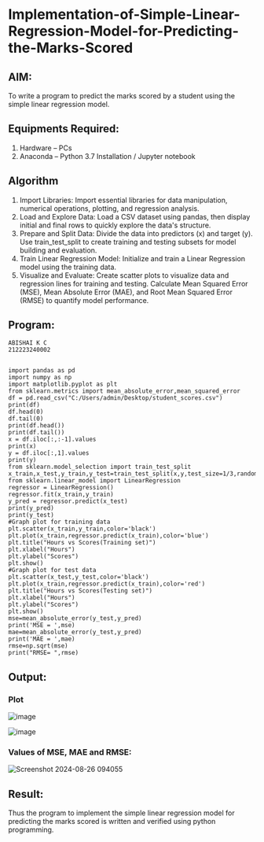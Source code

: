 # Implementation-of-Simple-Linear-Regression-Model-for-Predicting-the-Marks-Scored

## AIM:
To write a program to predict the marks scored by a student using the simple linear regression model.

## Equipments Required:
1. Hardware – PCs
2. Anaconda – Python 3.7 Installation / Jupyter notebook

## Algorithm
1. Import Libraries: Import essential libraries for data manipulation, numerical operations, plotting, and regression analysis.
2. Load and Explore Data: Load a CSV dataset using pandas, then display initial and final rows to quickly explore the data's structure.
3. Prepare and Split Data: Divide the data into predictors (x) and target (y). Use train_test_split to create training and testing subsets for model building and evaluation.
4. Train Linear Regression Model: Initialize and train a Linear Regression model using the training data.
5. Visualize and Evaluate: Create scatter plots to visualize data and regression lines for training and testing. Calculate Mean Squared Error (MSE), Mean Absolute Error (MAE), and Root Mean Squared Error (RMSE) to quantify model performance.

## Program:
```
ABISHAI K C
212223240002


import pandas as pd
import numpy as np
import matplotlib.pyplot as plt
from sklearn.metrics import mean_absolute_error,mean_squared_error
df = pd.read_csv("C:/Users/admin/Desktop/student_scores.csv")
print(df)
df.head(0)
df.tail(0)
print(df.head())
print(df.tail())
x = df.iloc[:,:-1].values
print(x)
y = df.iloc[:,1].values
print(y)
from sklearn.model_selection import train_test_split
x_train,x_test,y_train,y_test=train_test_split(x,y,test_size=1/3,random_state=0)
from sklearn.linear_model import LinearRegression
regressor = LinearRegression()
regressor.fit(x_train,y_train)
y_pred = regressor.predict(x_test)
print(y_pred)
print(y_test)
#Graph plot for training data
plt.scatter(x_train,y_train,color='black')
plt.plot(x_train,regressor.predict(x_train),color='blue')
plt.title("Hours vs Scores(Training set)")
plt.xlabel("Hours")
plt.ylabel("Scores")
plt.show()
#Graph plot for test data
plt.scatter(x_test,y_test,color='black')
plt.plot(x_train,regressor.predict(x_train),color='red')
plt.title("Hours vs Scores(Testing set)")
plt.xlabel("Hours")
plt.ylabel("Scores")
plt.show()
mse=mean_absolute_error(y_test,y_pred)
print('MSE = ',mse)
mae=mean_absolute_error(y_test,y_pred)
print('MAE = ',mae)
rmse=np.sqrt(mse)
print("RMSE= ",rmse)
```

## Output:
### Plot
![image](https://github.com/user-attachments/assets/c37b56f5-04a2-40ab-8c25-854c8908473d)

![image](https://github.com/user-attachments/assets/248870df-f6bc-46b6-a869-d2e1030153c9)


### Values of MSE, MAE and RMSE:
![Screenshot 2024-08-26 094055](https://github.com/user-attachments/assets/43f8c29a-fc4d-4f05-832d-8bd9f831e36b)



## Result:
Thus the program to implement the simple linear regression model for predicting the marks scored is written and verified using python programming.
